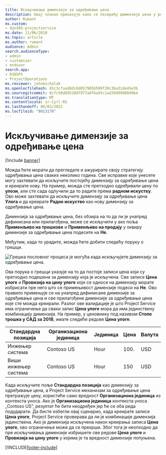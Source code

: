 ```yaml
---
title: Искључивање димензије за одређивање цена
description: Овај чланак приказује како се посирећу димензије цена у решењу пројектне услуге.
author: Rumant
ms.custom:
- dyn365-projectservice
ms.date: 11/06/2018
ms.topic: article
ms.author: rumant
audience: Admin
search.audienceType:
- admin
- customizer
- enduser
search.app:
- D365PS
- ProjectOperations
ms.reviewer: johnmichalak
ms.openlocfilehash: 81c3cfaad8dc8d057985b509f20c3ba31de45e3b
ms.sourcegitcommit: 6cfc50d89528df977a8f6a55c1ad39d99800d9b4
ms.translationtype: MT
ms.contentlocale: sr-Cyrl-RS
ms.lasthandoff: 06/03/2022
ms.locfileid: "8913178"
---
```

# <a name="turn-off-a-pricing-dimension"></a>Искључивање димензије за одређивање цена

[!include [banner](../includes/psa-now-project-operations.md)]

Можда ћете морати да прегледате и ажурирате своју стратегију одређивања цена сваких неколико година. Све исправке које унесете могу захтевати да искључите постојећу димензију за одређивање цена и креирате нову. На пример, можда сте претходно одређивали цену по **улози**, али сте сада одлучили да то радите према **радном искуству**. Ово може захтевати да искључите димензију за одређивање цена **Улога** и да креирате **Радно искуство** као нову димензију за одређивање цена. 

Димензија за одређивање цена, без обзира на то да ли је унапред дефинисана или прилагођена, може се искључити у ако поља **Применљиво на трошкове** и **Применљиво на продају** у оквиру димензије за одређивање цена подесите на **Не**.

Међутим, када то урадите, можда ћете добити следећу поруку о грешци.

![Грешка пословног процеса је могућа када искључујете димензију за одређивање цена.](media/Business-Process-Error.png)


Ова порука о грешци указује на то да постоје записи цена који су претходно подешени за димензију која је искључена. Све записе **Цена улоге** и **Провизија на цену улоге** који се односе на димензију морате избрисати пре него што се примењивост димензије подеси на **Не**. Ово правило примењује се на унапред дефинисане димензије за одређивање цена и све прилагођене димензије за одређивање цена које сте можда креирали. Разлог ове валидације је што Project Service има ограничење да сваки запис **Цена улоге** мора да има јединствену комбинацију димензија. На пример, у ценовнику под називом **Стопе трошка у САД за 2018**, имате следеће редове **Цена улоге**. 

| Стандардна позиција         | Организациона јединица    |Јединица   |Цена  |Валута  |
| -----------------------|-------------|-------|-------|----------|
| Инжењер система|Contoso US|Hour| 100.|USD|
| Виши инжењер система|Contoso US|Hour| 150| USD|


Када искључите поље **Стандардна позиција** као димензију за одређивање цена, а Project Service механизам за одређивање цена претражује цену, користиће само вредност **Организациона јединица** из контекста уноса. Ако је **Организациона јединица** контекста уноса „Contoso US“, резултат ће бити неодређен јер ће се оба реда подударати. Да бисте избегли овај сценарио, када креирате записе **Цена улоге**, Project Service проверава да ли је комбинације димензија јединствена. Ако је димензија искључена након креирања записа **Цена улоге**, ово ограничење може да се прекрши. Због тога је неопходно да пре искључивања димензије избришете све редове **Цена улоге** и **Провизија на цену улоге** у којима је та вредност димензије попуњена.



[!INCLUDE[footer-include](../includes/footer-banner.md)]
